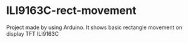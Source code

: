 # ILI9163C-rect-movement
Project made by using Arduino. It shows basic rectangle movement on display TFT ILI9163C
